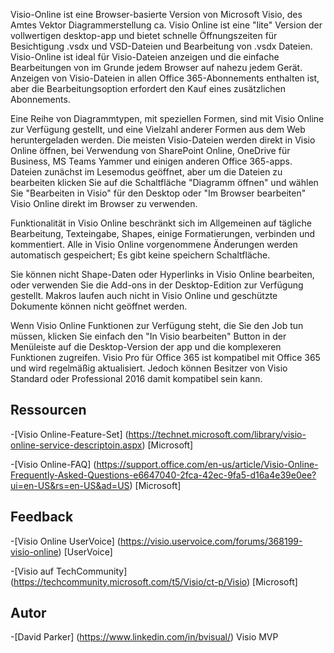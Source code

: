 

Visio-Online ist eine Browser-basierte Version von Microsoft Visio, des Amtes Vektor Diagrammerstellung ca. Visio Online ist eine "lite" Version der vollwertigen desktop-app und bietet schnelle Öffnungszeiten für Besichtigung .vsdx und VSD-Dateien und Bearbeitung von .vsdx Dateien. Visio-Online ist ideal für Visio-Dateien anzeigen und die einfache Bearbeitungen von im Grunde jedem Browser auf nahezu jedem Gerät. Anzeigen von Visio-Dateien in allen Office 365-Abonnements enthalten ist, aber die Bearbeitungsoption erfordert den Kauf eines zusätzlichen Abonnements.

Eine Reihe von Diagrammtypen, mit speziellen Formen, sind mit Visio Online zur Verfügung gestellt, und eine Vielzahl anderer Formen aus dem Web heruntergeladen werden. Die meisten Visio-Dateien werden direkt in Visio Online öffnen, bei Verwendung von SharePoint Online, OneDrive für Business, MS Teams Yammer und einigen anderen Office 365-apps. Dateien zunächst im Lesemodus geöffnet, aber um die Dateien zu bearbeiten klicken Sie auf die Schaltfläche "Diagramm öffnen" und wählen Sie "Bearbeiten in Visio" für den Desktop oder "Im Browser bearbeiten" Visio Online direkt im Browser zu verwenden.

Funktionalität in Visio Online beschränkt sich im Allgemeinen auf tägliche Bearbeitung, Texteingabe, Shapes, einige Formatierungen, verbinden und kommentiert. Alle in Visio Online vorgenommene Änderungen werden automatisch gespeichert; Es gibt keine speichern Schaltfläche.

Sie können nicht Shape-Daten oder Hyperlinks in Visio Online bearbeiten, oder verwenden Sie die Add-ons in der Desktop-Edition zur Verfügung gestellt. Makros laufen auch nicht in Visio Online und geschützte Dokumente können nicht geöffnet werden.

Wenn Visio Online Funktionen zur Verfügung steht, die Sie den Job tun müssen, klicken Sie einfach den "In Visio bearbeiten" Button in der Menüleiste auf die Desktop-Version der app und die komplexeren Funktionen zugreifen. Visio Pro für Office 365 ist kompatibel mit Office 365 und wird regelmäßig aktualisiert. Jedoch können Besitzer von Visio Standard oder Professional 2016 damit kompatibel sein kann.

Ressourcen
---------

-[Visio Online-Feature-Set] (https://technet.microsoft.com/library/visio-online-service-descriptoin.aspx)
    \[Microsoft\]

-[Visio Online-FAQ] (https://support.office.com/en-us/article/Visio-Online-Frequently-Asked-Questions-e6647040-2fca-42ec-9fa5-d16a4e39e0ee?ui=en-US&rs=en-US&ad=US)
    \[Microsoft\]

Feedback
---------

-[Visio Online UserVoice] (https://visio.uservoice.com/forums/368199-visio-online)
    \[UserVoice\]

-[Visio auf TechCommunity] (https://techcommunity.microsoft.com/t5/Visio/ct-p/Visio)
    \[Microsoft\]

Autor
---------

-[David Parker] (https://www.linkedin.com/in/bvisual/) Visio MVP

